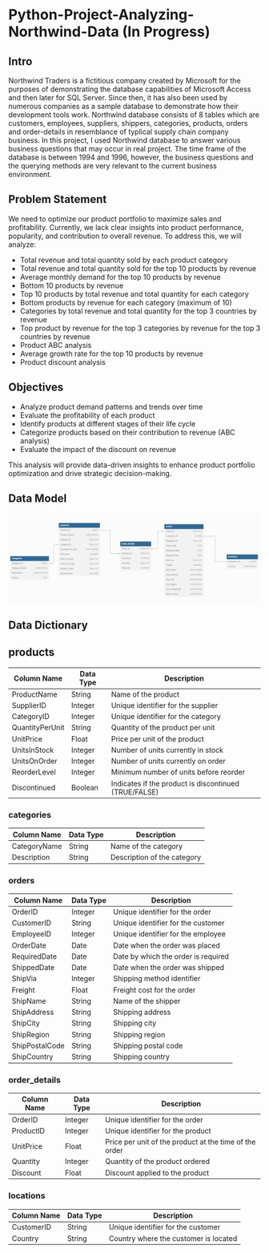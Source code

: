 # Python-Project-Analyzing-Northwind-Data (In Progress)
## Intro
Northwind Traders is a fictitious company created by Microsoft for the purposes of demonstrating the database capabilities of Microsoft Access and then later for SQL 
Server. Since then, it has also been used by numerous companies as a sample database to demonstrate how their development tools work. Northwind database consists of
8 tables which are customers, employees, suppliers, shippers, categories, products, orders and order-details in resemblance of typlical supply chain company business.
In this project, I used Northwind database to answer various business questions that may occur in real project. The time frame of the database is between 1994 and 1996,
however, the business questions and the querying methods are very relevant to the current business environment.

## Problem Statement

We need to optimize our product portfolio to maximize sales and profitability. Currently, we lack clear insights into product performance, popularity, and contribution to overall revenue. To address this, we will analyze:  

- Total revenue and total quantity sold by each product category  
- Total revenue and total quantity sold for the top 10 products by revenue  
- Average monthly demand for the top 10 products by revenue  
- Bottom 10 products by revenue  
- Top 10 products by total revenue and total quantity for each category  
- Bottom products by revenue for each category (maximum of 10)  
- Categories by total revenue and total quantity for the top 3 countries by revenue  
- Top product by revenue for the top 3 categories by revenue for the top 3 countries by revenue  
- Product ABC analysis  
- Average growth rate for the top 10 products by revenue  
- Product discount analysis  

## Objectives  

- Analyze product demand patterns and trends over time  
- Evaluate the profitability of each product  
- Identify products at different stages of their life cycle  
- Categorize products based on their contribution to revenue (ABC analysis)  
- Evaluate the impact of the discount on revenue  

This analysis will provide data-driven insights to enhance product portfolio optimization and drive strategic decision-making.

## Data Model
![](assets/data_model.PNG)

## Data Dictionary

## products
| Column Name     | Data Type | Description                                    |
|-----------------|-----------|------------------------------------------------|
| ProductName     | String    | Name of the product                            |
| SupplierID      | Integer   | Unique identifier for the supplier             |
| CategoryID      | Integer   | Unique identifier for the category             |
| QuantityPerUnit | String    | Quantity of the product per unit               |
| UnitPrice       | Float     | Price per unit of the product                  |
| UnitsInStock    | Integer   | Number of units currently in stock             |
| UnitsOnOrder    | Integer   | Number of units currently on order             |
| ReorderLevel    | Integer   | Minimum number of units before reorder         |
| Discontinued    | Boolean   | Indicates if the product is discontinued (TRUE/FALSE) |

### categories
| Column Name  | Data Type | Description                                    |
|--------------|-----------|------------------------------------------------|
| CategoryName | String    | Name of the category                           |
| Description  | String    | Description of the category                    |

### orders
| Column Name    | Data Type | Description                                    |
|----------------|-----------|------------------------------------------------|
| OrderID        | Integer   | Unique identifier for the order                |
| CustomerID     | String    | Unique identifier for the customer             |
| EmployeeID     | Integer   | Unique identifier for the employee             |
| OrderDate      | Date      | Date when the order was placed                 |
| RequiredDate   | Date      | Date by which the order is required            |
| ShippedDate    | Date      | Date when the order was shipped                |
| ShipVia        | Integer   | Shipping method identifier                     |
| Freight        | Float     | Freight cost for the order                     |
| ShipName       | String    | Name of the shipper                            |
| ShipAddress    | String    | Shipping address                               |
| ShipCity       | String    | Shipping city                                  |
| ShipRegion     | String    | Shipping region                                |
| ShipPostalCode | String    | Shipping postal code                           |
| ShipCountry    | String    | Shipping country                               |

### order_details
| Column Name | Data Type | Description                                    |
|-------------|-----------|------------------------------------------------|
| OrderID     | Integer   | Unique identifier for the order                |
| ProductID   | Integer   | Unique identifier for the product              |
| UnitPrice   | Float     | Price per unit of the product at the time of the order |
| Quantity    | Integer   | Quantity of the product ordered                |
| Discount    | Float     | Discount applied to the product                |


### locations
| Column Name   | Data Type | Description                                      |
|---------------|-----------|--------------------------------------------------|
| CustomerID    | String    | Unique identifier for the customer               |
| Country       | String    | Country where the customer is located            |


